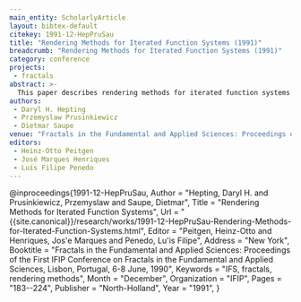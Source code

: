 ```yaml
---
main_entity: ScholarlyArticle
layout: bibtex-default
citekey: 1991-12-HepPruSau
title: "Rendering Methods for Iterated Function Systems (1991)"
breadcrumb: "Rendering Methods for Iterated Function Systems (1991)"
category: conference
projects:
 - fractals
abstract: >-
  This paper describes rendering methods for iterated function systems (IFS's). The rendering process consists of the generation of a field of data using an IFS and its visualization by means of computer graphics. Two groups of methods are presented: 1. Rendering of the attractor A of an IFS. These attracting methods may visualize the geometry and additionally the invariant measure supported by the attractor. 2. Rendering the complement of the attractor. There are three approaches, namely methods representing Euclidean distance from A; repelling methods, computing the escape time of a point from A, and methods using (electrostatic) potential functions of the attractor. The last of these methods calculates integrals with respect to the invariant measure of the attractor. An algorithm which generates an approximation of such integrals with prescribed tolerance is presented. This provides an alternative to the usual approach based on Elton's ergodic theorem and time average of trajectories generated by the ``chaos game'', where no error bound is available. Algorithms specifying the details of all methods are presented, some of them in the form of pseudocode. Examples of images obtained using these algorithms are given. The relationship to previously developed methods for visualizing Mandelbrot and Julia sets is also discussed.
authors:
 - Daryl H. Hepting
 - Przemyslaw Prusinkiewicz
 - Dietmar Saupe
venue: "Fractals in the Fundamental and Applied Sciences: Proceedings of the First IFIP Conference on Fractals in the Fundamental and Applied Sciences, Lisbon, Portugal, 6-8 June, 1990"
editors:
 - Heinz-Otto Peitgen
 - José Marques Henriques
 - Luís Filipe Penedo
---
```

@inproceedings{1991-12-HepPruSau,
	Author =  "Hepting, Daryl H. and Prusinkiewicz, Przemyslaw and Saupe, Dietmar",
	Title =  "Rendering Methods for Iterated Function Systems",
	Url = \"{{site.canonical}}/research/works/1991-12-HepPruSau-Rendering-Methods-for-Iterated-Function-Systems.html\",
	Editor =  "Peitgen, Heinz-Otto and Henriques, Jos\'e Marques and Penedo, Lu\'is Filipe",
	Address =  "New York",
	Booktitle =  "Fractals in the Fundamental and Applied Sciences: Proceedings of the First IFIP Conference on Fractals in the Fundamental and Applied Sciences, Lisbon, Portugal, 6-8 June, 1990",
	Keywords =  "IFS, fractals, rendering methods",
	Month =  "December",
	Organization =  "IFIP",
	Pages =  "183--224",
	Publisher =  "North-Holland",
	Year =  "1991",
}

